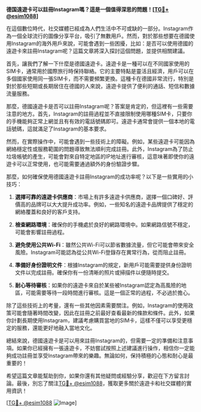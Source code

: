 **德国遠遊卡可以註冊Instagram嗎？這是一個值得深思的問題！[[TG💪+ @esim1088](https://t.me/s/esim1088)]**

在這個數位時代，社交媒體已經成為人們生活中不可或缺的一部分。Instagram作為一個全球流行的圖像分享平台，吸引了無數用戶。然而，對於那些想要在德國使用Instagram的海外用戶來說，可能會遇到一些困擾，比如：是否可以使用德國的遠遊卡來註冊Instagram呢？這篇文章將深入探討這個問題，並提供相關建議。

首先，讓我們了解一下什麼是德國遠遊卡。遠遊卡是一種可以在不同國家使用的SIM卡，通常用於國際旅行時保持聯絡。它的主要特點是靈活且經濟，用戶可以在多個國家使用同一張SIM卡，而不需要頻繁更換。這種卡在德國非常流行，特別是對於那些短期或長期居住在德國的人來說，遠遊卡提供了便利的通話、短信和數據流量服務。

那麼，德國遠遊卡是否可以註冊Instagram呢？答案是肯定的，但這裡有一些需要注意的地方。首先，Instagram的註冊過程並不直接限制使用哪種SIM卡，只要你的手機能夠正常上網並且有有效的電話號碼即可。遠遊卡通常會提供一個本地的電話號碼，這就滿足了Instagram的基本要求。

然而，在實際操作中，可能會遇到一些技術上的障礙。例如，某些遠遊卡可能因為網絡穩定性或服務範圍的問題導致無法順利完成註冊。此外，Instagram為了防止垃圾帳號的產生，可能會對來自特定地區的IP地址進行審核，這意味著即使你的遠遊卡可以正常使用，也可能需要通過額外的身份驗證步驟。

那麼，如何確保使用德國遠遊卡註冊Instagram的成功率呢？以下是一些實用的小技巧：

1. **選擇可靠的遠遊卡供應商**：市場上有許多遠遊卡供應商，選擇一個口碑好、評價高的品牌可以大大提升成功率。例如，一些知名的遠遊卡品牌提供了穩定的網絡覆蓋和良好的客戶支持。

2. **檢查網路環境**：確保你的手機處於良好的網路環境中。如果網路信號不穩定，可能會影響註冊過程。

3. **避免使用公共Wi-Fi**：雖然公共Wi-Fi可以節省數據流量，但它可能會帶來安全風險。Instagram可能認為從公共Wi-Fi登錄存在異常行為，從而阻止註冊。

4. **準備好身份證明文件**：根據Instagram的規定，新用戶可能需要提供身份證明文件以完成註冊。確保你有一份清晰的照片或掃描件以便隨時提交。

5. **耐心等待審核**：如果你的遠遊卡來自於某些被Instagram認定為高風險的地區，可能需要等待一段時間進行審核。這是一個正常的過程，不必過於擔心。

除了這些技術上的考量，還有一些其他因素需要關注。例如，Instagram的使用政策可能會隨著時間改變，因此在註冊之前最好查看最新的條款和條件。此外，如果你計劃長期使用Instagram，建議考慮購買當地的SIM卡，這樣不僅可以享受更穩定的服務，還能更好地融入當地文化。

總結來說，德國遠遊卡是可以用來註冊Instagram的，但需要一定的準備和注意事項。如果你已經擁有一張遠遊卡，不妨嘗試按照上述建議進行操作，相信你一定能夠成功註冊並享受Instagram帶來的樂趣。無論如何，保持積極的心態和耐心是最重要的！

希望這篇文章能幫助到你，如果你還有其他疑問或經驗分享，歡迎在下方留言討論。最後，別忘了關注[TG💪+ @esim1088](https://t.me/s/esim1088)，獲取更多關於遠遊卡和社交媒體的實用資訊！

[[TG💪+ @esim1088](https://t.me/s/esim1088) ![Image](https://i.postimg.cc/4NQfJmqS/Snipaste-2025-05-13-00-14-12.png)]